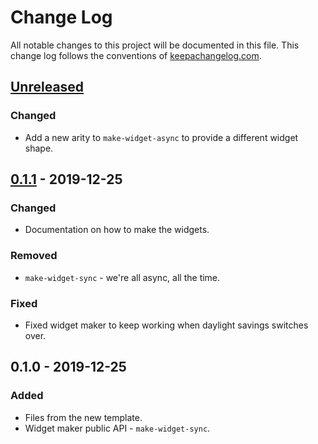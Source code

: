 # Change Log
All notable changes to this project will be documented in this file. This change log follows the conventions of [keepachangelog.com](http://keepachangelog.com/).

## [Unreleased]
### Changed
- Add a new arity to `make-widget-async` to provide a different widget shape.

## [0.1.1] - 2019-12-25
### Changed
- Documentation on how to make the widgets.

### Removed
- `make-widget-sync` - we're all async, all the time.

### Fixed
- Fixed widget maker to keep working when daylight savings switches over.

## 0.1.0 - 2019-12-25
### Added
- Files from the new template.
- Widget maker public API - `make-widget-sync`.

[Unreleased]: https://github.com/your-name/week2/compare/0.1.1...HEAD
[0.1.1]: https://github.com/your-name/week2/compare/0.1.0...0.1.1
